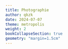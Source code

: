 ```yaml
---
title: Photographie
author: qkzk
date: 2024-07-07
theme: metropolis
weight: 2
bookCollapseSection: true
geometry: "margin=1.5cm"
---
```

